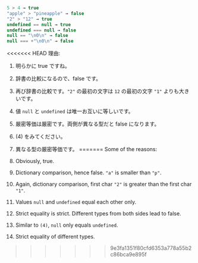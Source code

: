

```js no-beautify
5 > 4 → true
"apple" > "pineapple" → false
"2" > "12" → true
undefined == null → true
undefined === null → false
null == "\n0\n" → false
null === +"\n0\n" → false
```

<<<<<<< HEAD
理由:

1. 明らかに true ですね。
2. 辞書の比較になるので、false です。
3. 再び辞書の比較です。`"2"` の最初の文字は `12` の最初の文字 `"1"` よりも大きいです。
4. 値 `null` と `undefined` は唯一お互いに等しいです。
5. 厳密等価は厳密です。両側が異なる型だと false になります。
6. (4) をみてください。
7. 異なる型の厳密等価です。
=======
Some of the reasons:

1. Obviously, true.
2. Dictionary comparison, hence false. `"a"` is smaller than `"p"`.
3. Again, dictionary comparison, first char `"2"` is greater than the first char `"1"`.
4. Values `null` and `undefined` equal each other only.
5. Strict equality is strict. Different types from both sides lead to false.
6. Similar to `(4)`, `null` only equals `undefined`.
7. Strict equality of different types.
>>>>>>> 9e3fa1351f80cfd6353a778a55b2c86bca9e895f
